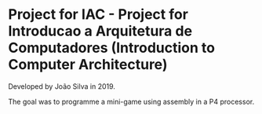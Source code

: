 # Project for IAC - Project for Introducao a Arquitetura de Computadores (Introduction to Computer Architecture)

Developed by João Silva in 2019.

The goal was to programme a mini-game using assembly in a P4 processor.

